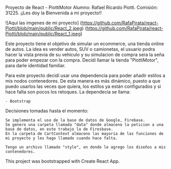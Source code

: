Proyecto de React - PiottiMotor
Alumno: Rafael Ricardo Piotti.
Comisión: 31225.
¡¡Les doy la Bienvenida a mi proyecto!!

![Aqui las imgenes de mi proyecto]
(https://github.com/RafaPirata/react-Piotti/blob/main/public/React_2.jpeg)
(https://github.com/RafaPirata/react-Piotti/blob/main/public/React_1.jpeg)


Este proyecto tiene el objetivo de simular un ecommerce, una tienda online de autos. La idea es vender autos, SUV o camionetas, el usuario podra hacer la vista previa de su vehiculo y su simulacion de compra sera la seña para poder empezar con la compra.
Decidí llamar la tienda "PiottiMotor", para darle identidad familiar.

Para este proyecto decidí usar una dependencia para poder añadir estilos a mis nodos contenedores. De esta manera es más dinámico, puesto a que puedo usarlos las veces que quiera, los estilos ya están configurados y si hace falta son pocos los retoques. La dependecia se llama:

    - Bootstrap

Decisiones tomadas hasta el momento:

    Se implementa el uso de la base de datos de Google, Firebase.
    Se genero una carpeta llamada "data" donde almaceno la peticion a una base de datos, en este trabajo la de Firesbase.
    En la carpeta de CartContext almaceno las mayoria de las funciones de mi proyecto y les hago llamado cuando hace falta.

    Tengo un archivo llamado "style", en donde le agrego los diseños a mis contenedores.

This project was bootstrapped with Create React App.
